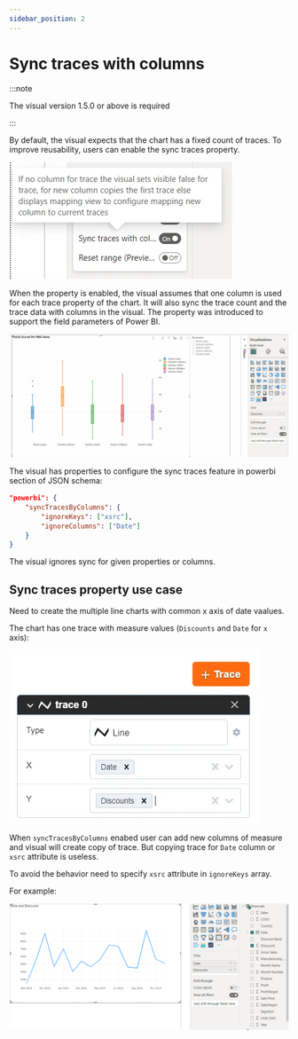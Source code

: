 ```yaml
---
sidebar_position: 2
---
```


# Sync traces with columns

:::note

The visual version 1.5.0 or above is required

:::

By default, the visual expects that the chart has a fixed count of traces. To improve reusability, users can enable the sync traces property.

![Sync traces property](./img/sync_traces_property.webp)

When the property is enabled, the visual assumes that one column is used for each trace property of the chart. It will also sync the trace count and the trace data with columns in the visual. The property was introduced to support the field parameters of Power BI.

![Sync traces property demo](./img/sync_traces_property_demo.gif)

The visual has properties to configure the sync traces feature in powerbi section of JSON schema:

```json
"powerbi": {
    "syncTracesByColumns": {
        "ignoreKeys": ["xsrc"],
        "ignoreColumns": ["Date"]
    }
}
```

The visual ignores sync for given properties or columns.

## Sync traces property use case

Need to create the multiple line charts with common x axis of date vaalues.

The chart has one trace with measure values (`Discounts` and `Date` for `x` axis):

![Sync traces property demo data binding](./img/sync_traces1.webp)

When `syncTracesByColumns` enabed user can add new columns of measure and visual will create copy of trace. But copying trace for `Date` column or `xsrc` attribute is useless.

To avoid the behavior need to specify `xsrc` attribute in `ignoreKeys` array.

For example:

![Sync traces property demo data binding](./img/sync_traces2.gif)
